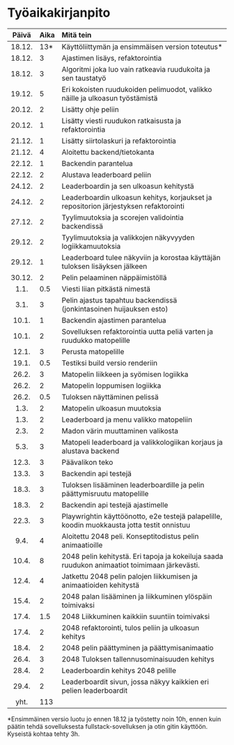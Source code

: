 # Työaikakirjanpito

| Päivä | Aika | Mitä tein  |
| :----:|:-----| :-----|
| 18.12.| 13*  | Käyttöliittymän ja ensimmäisen version toteutus* |
| 18.12.| 3    | Ajastimen lisäys, refaktorointia |
| 18.12.| 3    | Algoritmi joka luo vain ratkeavia ruudukoita ja sen taustatyö |
| 19.12.| 5    | Eri kokoisten ruudukoiden pelimuodot, valikko näille ja ulkoasun työstämistä |
| 20.12.| 2    | Lisätty ohje peliin |
| 20.12.| 1    | Lisätty viesti ruudukon ratkaisusta ja refaktorointia |
| 21.12.| 1    | Lisätty siirtolaskuri ja refaktorointia |
| 21.12.| 4    | Aloitettu backend/tietokanta |
| 22.12.| 1    | Backendin parantelua |
| 22.12.| 2    | Alustava leaderboard peliin |
| 24.12.| 2    | Leaderboardin ja sen ulkoasun kehitystä |
| 24.12.| 2    | Leaderboardin ulkoasun kehitys, korjaukset ja repositorion järjestyksen refaktorointi |
| 27.12.| 2    | Tyylimuutoksia ja scorejen validointia backendissä |
| 29.12.| 2    | Tyylimuutoksia ja valikkojen näkyvyyden logiikkamuutoksia |
| 29.12.| 1    | Leaderboard tulee näkyviin ja korostaa käyttäjän tuloksen lisäyksen jälkeen |
| 30.12.| 2    | Pelin pelaaminen näppäimistöllä |
| 1.1.| 0.5    | Viesti liian pitkästä nimestä |
| 3.1.| 3    | Pelin ajastus tapahtuu backendissä (jonkintasoinen huijauksen esto) |
| 10.1.| 1    | Backendin ajastimen parantelua |
| 10.1.| 2    | Sovelluksen refaktorointia uutta peliä varten ja ruudukko matopelille |
| 12.1.| 3    | Perusta matopelille |
| 19.1.| 0.5    | Testiksi build versio renderiin |
| 26.2.| 3    | Matopelin liikkeen ja syömisen logiikka |
| 26.2.| 2    | Matopelin loppumisen logiikka |
| 26.2.| 0.5    | Tuloksen näyttäminen pelissä |
| 1.3.| 2    | Matopelin ulkoasun muutoksia |
| 1.3.| 2    | Leaderboard ja menu valikko matopeliin |
| 2.3.| 2    | Madon värin muuttaminen valikosta |
| 5.3.| 3    | Matopeli leaderboard ja valikkologiikan korjaus ja alustava backend |
| 12.3.| 3    | Päävalikon teko |
| 13.3.| 3    | Backendin api testejä |
| 18.3.| 3    | Tuloksen lisääminen leaderboardille ja pelin päättymisruutu matopelille |
| 18.3.| 2    | Backendin api testejä ajastimelle |
| 22.3.| 3    | Playwrightin käyttöönotto, e2e testejä palapelille, koodin muokkausta jotta testit onnistuu |
| 9.4.| 4    | Aloitettu 2048 peli. Konseptitodistus pelin animaatioille |
| 10.4.| 8    | 2048 pelin kehitystä. Eri tapoja ja kokeiluja saada ruudukon animaatiot toimimaan järkevästi.  |
| 12.4.| 4    | Jatkettu 2048 pelin palojen liikkumisen ja animaatioiden kehitystä |
| 15.4.| 2    | 2048 palan lisääminen ja liikkuminen ylöspäin toimivaksi |
| 17.4.| 1.5    | 2048 Liikkuminen kaikkiin suuntiin toimivaksi |
| 17.4.| 2    | 2048 refaktorointi, tulos peliin ja ulkoasun kehitys |
| 18.4.| 2    | 2048 pelin päättyminen ja päättymisanimaatio |
| 26.4.| 3    | 2048 Tuloksen tallennusominaisuuden kehitys |
| 28.4.| 2    | Leaderboardin kehitys 2048 pelille |
| 29.4.| 2    | Leaderboardit sivun, jossa näkyy kaikkien eri pelien leaderboardit |
| yht.  | 113   | | 

*Ensimmäinen versio luotu jo ennen 18.12 ja työstetty noin 10h, ennen kuin päätin tehdä sovelluksesta fullstack-sovelluksen ja otin gitin käyttöön. Kyseistä kohtaa tehty 3h.

